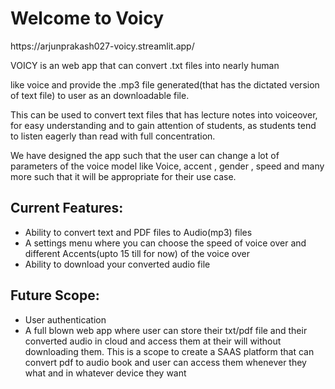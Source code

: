 <h1>Welcome to Voicy</h1>
https://arjunprakash027-voicy.streamlit.app/

<p>
VOICY is an web app that can convert .txt files into nearly human<p>
like voice and provide the .mp3 file generated(that has the dictated
version of text file) to user as an downloadable file.
<p>
This can be used to convert text files that has lecture notes into
voiceover, for easy understanding and to gain attention of students, as
students tend to listen eagerly than read with full concentration.
</p>
<p>
We have designed the app such that the user can change a lot of
parameters of the voice model like Voice, accent , gender , speed and
many more such that it will be appropriate for their use case.
</p>

<h2>Current Features:</h2>
<ul>
  <li>Ability to convert text and PDF files to Audio(mp3) files</li>
  <li>A settings menu where you can choose the speed of voice over and different Accents(upto 15 till for now) of the voice over</li>
  <li>Ability to download your converted audio file</li>
</ul>

<h2>Future Scope:</h2>
<ul>
  <li>User authentication</li>
  <li>A full blown web app where user can store their txt/pdf file and their converted audio in cloud and access them at their will without downloading them. This is a scope to create a SAAS platform that can convert pdf to audio book and user can access them whenever they what and in whatever device they want</li>
</ul>

